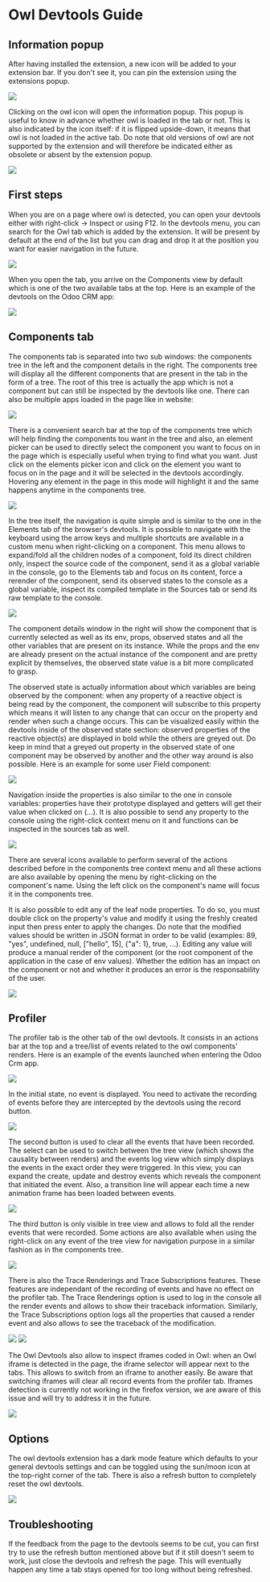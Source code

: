 # Owl Devtools Guide

## Information popup

After having installed the extension, a new icon will be added to your extension bar.
If you don't see it, you can pin the extension using the extensions popup.

<img src="screenshots/extensions.png"/>

Clicking on the owl icon will open the information popup. This popup is useful
to know in advance whether owl is loaded in the tab or not. This is also indicated
by the icon itself: if it is flipped upside-down, it means that owl is not loaded in the
active tab. Do note that old versions of owl are not supported by the extension and will
therefore be indicated either as obsolete or absent by the extension popup.

<img src="screenshots/popup.png"/>

## First steps

When you are on a page where owl is detected, you can open your devtools either with
right-click -> Inspect or using F12. In the devtools menu, you can search for the Owl
tab which is added by the extension. It will be present by default at the end of the list but
you can drag and drop it at the position you want for easier navigation in the future.

<img src="screenshots/find_owl_tab.png"/>

When you open the tab, you arrive on the Components view by default which is one of the
two available tabs at the top. Here is an example of the devtools on the Odoo CRM app:

<img src="screenshots/crm.png"/>

## Components tab

The components tab is separated into two sub windows: the components tree in the left and
the component details in the right. The components tree will display all the different
components that are present in the tab in the form of a tree. The root of this tree is
actually the app which is not a component but can still be inspected by the devtools like
one. There can also be multiple apps loaded in the page like in website:

<img src="screenshots/multi_apps.png"/>

There is a convenient search bar at the top of the components tree which will help finding
the components tou want in the tree and also, an element picker can be used to directly select
the component you want to focus on in the page which is especially useful when trying to find
what you want. Just click on the elements picker icon and click on the element you want to focus
on in the page and it will be selected in the devtools accordingly. Hovering any element in the
page in this mode will highlight it and the same happens anytime in the components tree.

<img src="screenshots/picker.png"/>

In the tree itself, the navigation is quite simple and is similar to the one in the Elements tab
of the browser's devtools. It is possible to navigate with the keyboard using the arrow keys and
multiple shortcuts are available in a custom menu when right-clicking on a component. This menu
allows to expand/fold all the children nodes of a component, fold its direct children only, inspect
the source code of the component, send it as a global variable in the console, go to the Elements tab
and focus on its content, force a rerender of the component, send its observed states to the console
as a global variable, inspect its compiled template in the Sources tab or send its raw template
to the console.

<img src="screenshots/menu.png"/>

The component details window in the right will show the component that is currently selected as well
as its env, props, observed states and all the other variables that are present on its instance.
While the props and the env are already present on the actual instance of the component and are
pretty explicit by themselves, the observed state value is a bit more complicated to grasp.

The observed state is actually information about which variables are being observed by the component:
when any property of a reactive object is being read by the component, the component will subscribe
to this property which means it will listen to any change that can occur on the property and render
when such a change occurs. This can be visualized easily within the devtools inside of the observed
state section: observed properties of the reactive object(s) are displayed in bold while the others
are greyed out. Do keep in mind that a greyed out property in the observed state of one component
may be observed by another and the other way around is also possible. Here is an example for some
user Field component:

<img src="screenshots/states.png"/>

Navigation inside the properties is also similar to the one in console variables: properties have
their prototype displayed and getters will get their value when clicked on (...). It is also possible to
send any property to the console using the right-click context menu on it and functions can be inspected
in the sources tab as well.

<img src="screenshots/function_menu.png"/>

There are several icons available to perform several of the actions described before in the components
tree context menu and all these actions are also available by opening the menu by right-clicking on the
component's name. Using the left click on the component's name will focus it in the components tree.

It is also possible to edit any of the leaf node properties. To do so, you must double click on the
property's value and modify it using the freshly created input then press enter to apply the changes.
Do note that the modified values should be written in JSON format in order to be valid (examples:
89, "yes", undefined, null, \["hello", 15\], {"a": 1}, true, ...). Editing any value will produce a
manual render of the component (or the root component of the application in the case of env values).
Whether the edition has an impact on the component or not and whether it produces an error is the
responsability of the user.

<img src="screenshots/edit.png"/>

## Profiler

The profiler tab is the other tab of the owl devtools. It consists in an actions bar at the top and
a tree/list of events related to the owl components' renders. Here is an example of the events launched
when entering the Odoo Crm app.

<img src="screenshots/profiler.png"/>

In the initial state, no event is displayed. You need to activate the recording of events before they
are intercepted by the devtools using the record button.

<img src="screenshots/record.png"/>

The second button is used to clear all the events that have been recorded. The select can be used to
switch between the tree view (which shows the causality between renders) and the events log view which
simply displays the events in the exact order they were triggered. In this view, you can expand the create,
update and destroy events which reveals the component that initiated the event. Also, a transition line will
appear each time a new animation frame has been loaded between events.

<img src="screenshots/events_log.png"/>

The third button is only visible in tree view and allows to fold all the render events that were recorded.
Some actions are also available when using the right-click on any event of the tree view for navigation
purpose in a similar fashion as in the components tree.

<img src="screenshots/tree_actions.png"/>

There is also the Trace Renderings and Trace Subscriptions features. These features are independant of the
recording of events and have no effect on the profiler tab. The Trace Renderings option is used to log in
the console all the render events and allows to show their traceback information. Similarly, the Trace
Subscriptions option logs all the properties that caused a render event and also allows to see the traceback
of the modification.

<img src="screenshots/trace_rendering.png"/>
<img src="screenshots/trace_subscriptions.png"/>

The Owl Devtools also allow to inspect iframes coded in Owl: when an Owl iframe is detected in the page,
the iframe selector will appear next to the tabs. This allows to switch from an iframe to another easily.
Be aware that switching iframes will clear all record events from the profiler tab. Iframes detection is
currently not working in the firefox version, we are aware of this issue and will try to address it in the
future.

<img src="screenshots/iframes.png"/>

## Options

The owl devtools extension has a dark mode feature which defaults to your general devtools settings and can
be toggled using the sun/moon icon at the top-right corner of the tab. There is also a refresh button to
completely reset the owl devtools.

<img src="screenshots/darkmode.png"/>

## Troubleshooting

If the feedback from the page to the devtools seems to be cut, you can first try to use the refresh
button mentioned above but if it still doesn't seem to work, just close the devtools and refresh the page.
This will eventually happen any time a tab stays opened for too long without being refreshed.
